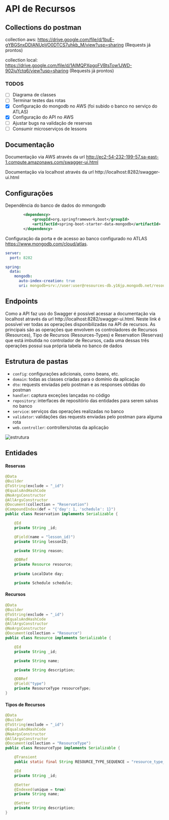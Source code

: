# API de Recursos

## Collections do postman

collection aws: https://drive.google.com/file/d/1buE-gYBGSnxDDlANUpVO0DTCS7uhkb_M/view?usp=sharing (Requests já prontos)

collection local: https://drive.google.com/file/d/1AIMQPXpgoFVBtsTow1JWD-902juYctq6/view?usp=sharing (Requests já prontos)

### TODOS
- [ ] Diagrama de classes
- [ ] Terminar testes das rotas
- [X] Configuração do mongodb no AWS (foi subido o banco no serviço do ATLAS)
- [X] Configuração do API no AWS
- [ ] Ajustar bugs na validação de reservas
- [ ] Consumir microserviços de lessons

## Documentação

Documentação via AWS através da url http://ec2-54-232-199-57.sa-east-1.compute.amazonaws.com/swagger-ui.html

Documentação via localhost através da url http://localhost:8282/swagger-ui.html

## Configurações

Dependência do banco de dados do mmongodb

```xml
		<dependency>
			<groupId>org.springframework.boot</groupId>
			<artifactId>spring-boot-starter-data-mongodb</artifactId>
		</dependency>
```
Configuração da porta e de acesso ao banco configurado no ATLAS https://www.mongodb.com/cloud/atlas.


```yml
server:
  port: 8282

spring:
  data:
    mongodb:
      auto-index-creation: true
      uri: mongodb+srv://user:user@resources-db.y16jp.mongodb.net/resources-db?retryWrites=true&w=majority
```

## Endpoints

Como a API faz uso do Swagger é possível acessar a documentação via localhost através da url http://localhost:8282/swagger-ui.html. Neste link é possível ver todas as operações disponibilizadas na API de recursos. As principais são as operações que envolvem os controladores de Recursos (Resources), Tipo de Recursos (Resources-Types) e Reservation (Reservas) que está imbutida no controlador de Recursos, cada uma dessas três operações possui sua própria tabela no banco de dados

## Estrutura de pastas

* `config`: configurações adicionais, como beans, etc.
* `domain`: todas as classes criadas para o domínio da aplicação
* `dto`: requests enviadas pelo postman e as responses obtidas do postman
* `handler`: captura exceções lançadas no código
* `repository`: interfaces de repositório das entidades para serem salvas no banco
* `service`: serviços das operações realizadas no banco
* `validator`: validações das requests enviadas pelo postman para alguma rota
* `web.controller`: controllers/rotas da aplicação

![estrutura](https://i.ibb.co/w7vK7BJ/dir.jpg)

## Entidades
#### Reservas

```java
@Data
@Builder
@ToString(exclude = "_id")
@EqualsAndHashCode
@NoArgsConstructor
@AllArgsConstructor
@Document(collection = "Reservation")
@CompoundIndex(def = "{'day': 1, 'schedule': 1}")
public class Reservation implements Serializable {

    @Id
    private String _id;

    @Field(name = "lesson_id)")
    private String lessonID;

    private String reason;

    @DBRef
    private Resource resource;
    
    private LocalDate day;

    private Schedule schedule;  
```

#### Recursos

```java
@Data
@Builder
@ToString(exclude = "_id")
@EqualsAndHashCode
@AllArgsConstructor
@NoArgsConstructor
@Document(collection = "Resource")
public class Resource implements Serializable {

    @Id
    private String _id;

    private String name;

    private String description;

    @DBRef
    @Field("type")
    private ResourceType resourceType;
}
```

#### Tipos de Recursos

```java
@Data
@Builder
@ToString(exclude = "_id")
@EqualsAndHashCode
@NoArgsConstructor
@AllArgsConstructor
@Document(collection = "ResourceType")
public class ResourceType implements Serializable {

    @Transient
    public static final String RESOURCE_TYPE_SEQUENCE = "resource_type_sequence";

    @Id
    private String _id;

    @Setter
    @Indexed(unique = true)
    private String name;

    @Setter
    private String description;
}
```
